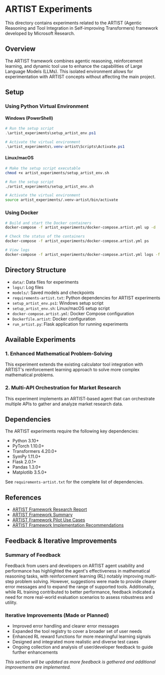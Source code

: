 # ARTIST Experiments

This directory contains experiments related to the ARTIST (Agentic Reasoning and Tool Integration in Self-improving Transformers) framework developed by Microsoft Research.

## Overview

The ARTIST framework combines agentic reasoning, reinforcement learning, and dynamic tool use to enhance the capabilities of Large Language Models (LLMs). This isolated environment allows for experimentation with ARTIST concepts without affecting the main project.

## Setup

### Using Python Virtual Environment

#### Windows (PowerShell)

```powershell
# Run the setup script
.\artist_experiments\setup_artist_env.ps1

# Activate the virtual environment
.\artist_experiments\.venv-artist\Scripts\Activate.ps1
```

#### Linux/macOS

```bash
# Make the setup script executable
chmod +x artist_experiments/setup_artist_env.sh

# Run the setup script
./artist_experiments/setup_artist_env.sh

# Activate the virtual environment
source artist_experiments/.venv-artist/bin/activate
```

### Using Docker

```bash
# Build and start the Docker containers
docker-compose -f artist_experiments/docker-compose.artist.yml up -d

# Check the status of the containers
docker-compose -f artist_experiments/docker-compose.artist.yml ps

# View logs
docker-compose -f artist_experiments/docker-compose.artist.yml logs -f
```

## Directory Structure

- `data/`: Data files for experiments
- `logs/`: Log files
- `models/`: Saved models and checkpoints
- `requirements-artist.txt`: Python dependencies for ARTIST experiments
- `setup_artist_env.ps1`: Windows setup script
- `setup_artist_env.sh`: Linux/macOS setup script
- `docker-compose.artist.yml`: Docker Compose configuration
- `Dockerfile.artist`: Docker configuration
- `run_artist.py`: Flask application for running experiments

## Available Experiments

### 1. Enhanced Mathematical Problem-Solving

This experiment extends the existing calculator tool integration with ARTIST's reinforcement learning approach to solve more complex mathematical problems.

### 2. Multi-API Orchestration for Market Research

This experiment implements an ARTIST-based agent that can orchestrate multiple APIs to gather and analyze market research data.

## Dependencies

The ARTIST experiments require the following key dependencies:

- Python 3.10+
- PyTorch 1.10.0+
- Transformers 4.20.0+
- SymPy 1.11.0+
- Flask 2.0.1+
- Pandas 1.3.0+
- Matplotlib 3.5.0+

See `requirements-artist.txt` for the complete list of dependencies.

## References

- [ARTIST Framework Research Report](../docs/research/artist_framework_research_report.md)
- [ARTIST Framework Summary](../docs/research/artist_framework_summary.md)
- [ARTIST Framework Pilot Use Cases](../docs/research/artist_framework_pilot_use_cases.md)
- [ARTIST Framework Implementation Recommendations](../docs/research/artist_framework_implementation_recommendations.md)

## Feedback & Iterative Improvements

### Summary of Feedback
Feedback from users and developers on ARTIST agent usability and performance has highlighted the agent's effectiveness in mathematical reasoning tasks, with reinforcement learning (RL) notably improving multi-step problem solving. However, suggestions were made to provide clearer error messages and to expand the range of supported tools. Additionally, while RL training contributed to better performance, feedback indicated a need for more real-world evaluation scenarios to assess robustness and utility.

### Iterative Improvements (Made or Planned)
- Improved error handling and clearer error messages
- Expanded the tool registry to cover a broader set of user needs
- Enhanced RL reward functions for more meaningful learning signals
- Designed and integrated more realistic and diverse test cases
- Ongoing collection and analysis of user/developer feedback to guide further enhancements

*This section will be updated as more feedback is gathered and additional improvements are implemented.*
